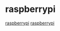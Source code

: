 # raspberrypi

[raspberrypi](https://github.com/ai-techsystems/deepC)
[raspberrypi](https://github.com/abhiTronix/raspberry-pi-cross-compilers)
